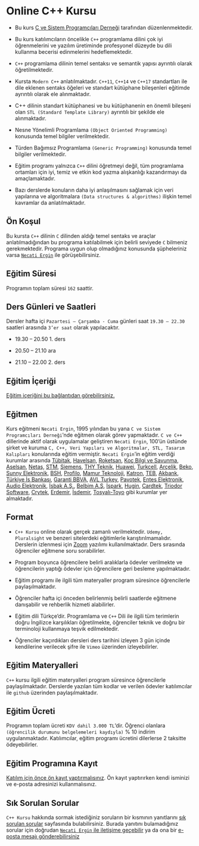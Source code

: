 # Online C++ Kursu

+ Bu kurs [C ve Sistem Programcıları Derneği](www.csystem.org) tarafından düzenlenmektedir. 

+ Bu kurs katılımcıların öncelikle `C++` programlama dilini çok iyi öğrenmelerini ve yazılım üretiminde profesyonel düzeyde bu dili kullanma becerisi edinmelerini hedeflemektedir.

+ `C++` programlama dilinin temel sentaksı ve semantik yapısı ayrıntılı olarak öğretilmektedir.

+ Kursta `Modern C++` anlatılmaktadır. `C++11`, `C++14` ve `C++17` standartları ile dile eklenen sentaks öğeleri ve standart kütüphane bileşenleri eğitimde ayrıntılı olarak ele alınmaktadır.

+ C++ dilinin standart kütüphanesi ve bu kütüphanenin en önemli bileşeni olan `STL (Standard Template Library)` ayrıntılı bir şekilde ele alınmaktadır.

+ Nesne Yönelimli Programlama `(Object Oriented Programming)` konusunda temel bilgiler verilmektedir.

+ Türden Bağımsız Programlama `(Generic Programming)` konusunda temel bilgiler verilmektedir.

+ Eğitim programı yalnızca `C++` dilini öğretmeyi değil, tüm programlama ortamları için iyi, temiz ve etkin kod yazma alışkanlığı kazandırmayı da amaçlamaktadır. 

+ Bazı derslerde konuların daha iyi anlaşılmasını sağlamak için veri yapılarına ve algoritmalara `(Data structures & algorithms)` ilişkin temel kavramlar da anlatılmaktadır.

## Ön Koşul
Bu kursta `C++` dilinin `C` dilinden aldığı temel sentaks ve araçlar anlatılmadığından bu programa katılabilmek için belirli seviyede `C` bilmeniz gerekmektedir. Programa uygun olup olmadığınız konusunda şüpheleriniz varsa [`Necati Ergin`](https://www.linkedin.com/in/necati-ergin-045768176/) ile görüşebilirsiniz.

## Eğitim Süresi
Programın toplam süresi `162` saattir. 

## Ders Günleri ve Saatleri
Dersler hafta içi `Pazartesi – Çarşamba - Cuma` günleri saat `19.30 – 22.30` saatleri arasında `3’er saat` olarak yapılacaktır.


+ 19.30 – 20.50        1. ders

+ 20.50 – 21.10        ara

+ 21.10 – 22.00        2. ders


## Eğitim İçeriği
[Eğitim içeriğini bu bağlantıdan görebilirsiniz.](https://github.com/CSD-1993/Online-Cplusplus-Kursu/blob/master/kurs-icerigi.md)

## Eğitmen
Kurs eğitmeni `Necati Ergin`, 1995 yılından bu yana `C ve Sistem Programcıları Derneği`’nde eğitmen olarak görev yapmaktadır. `C ve C++` dillerinde aktif olarak uygulamalar geliştiren `Necati Ergin`, 100’ün üstünde şirket ve kuruma `C, C++, Veri Yapıları ve Algoritmalar, STL, Tasarım Kalıpları` konularında eğitim vermiştir. 
`Necati Ergin`’in eğitim verdiği kurumlar arasında [Tübitak](https://www.tubitak.gov.tr/), [Havelsan](https://www.havelsan.com.tr/), [Roketsan](http://www.roketsan.com.tr/), [Koç Bilgi ve Savunma](https://www.kocsavunma.com.tr/), [Aselsan](https://www.aselsan.com.tr/tr-tr/Sayfalar/default.aspx), [Netaş](http://www.netas.com.tr/ana-sayfa/), [STM](https://www.stm.com.tr/tr), [Siemens](https://www.siemens-home.bsh-group.com/tr/), [THY Teknik](https://turkishtechnic.com/Home/TR), [Huawei](https://www.huawei.com/tr/), [Turkcell](https://www.turkcell.com.tr/), [Arçelik](https://www.arcelik.com.tr/), [Beko](https://www.beko.com.tr/), [Sunny Elektronik](https://www.sunny.com.tr/), [BSH](https://www.bsh-group.com/tr/), [Profilo](https://www.profilo.com/), [Mamur Teknoloji](http://www.mamurtech.com/), [Katron](http://katron.com.tr/), [TEB](https://www.teb.com.tr/), [Akbank](https://www.akbank.com/tr-tr/sayfalar/default.aspx), [Türkiye İs Bankası](https://www.isbank.com.tr), [Garanti BBVA](https://www.garantibbva.com.tr/tr), [AVL Turkey](https://www.avl.com/-/avl-turkey), [Pavotek](https://pavotek.com.tr/), [Entes Elektronik](http://entes.com/tr/), [Audio Elektronik](https://www.audio.com.tr/), [İsbak A.Ş.](https://www.ibb.istanbul/CorporateUnit/Detail/164), [Belbim A.Ş](https://www.ibb.istanbul/CorporateUnit/Detail/156), [İspark](https://ispark.istanbul/), [Hugin](http://hugin.com.tr/tr/home), [Cardtek](https://www.paycore.com/), [Triodor Software](http://triodorarge.com/), [Crytek](https://www.crytek.com/), [Erdemir](https://www.erdemir.com.tr/), [İsdemir](https://www.isdemir.com.tr/), [Tosyalı-Toyo](https://www.tosyaliholding.com.tr/) gibi kurumlar yer almaktadır.

## Format
+ `C++ Kursu` online olarak gerçek zamanlı verilmektedir. `Udemy, Pluralsight` ve benzeri sitelerdeki eğitimlerle karıştırılmamalıdır. Derslerin izlenmesi için [Zoom](https://zoom.us/) yazılımı kullanılmaktadır. Ders sırasında öğrenciler eğitmene soru sorabilirler.

+ Program boyunca öğrencilere belirli aralıklarla ödevler verilmekte ve öğrencilerin yaptığı ödevler için öğrencilere geri besleme yapılmaktadır.

+ Eğitim programı ile ilgili tüm materyaller program süresince öğrencilerle paylaşılmaktadır.

+ Öğrenciler hafta içi önceden belirlenmiş belirli saatlerde eğitmene danışabilir ve rehberlik hizmeti alabilirler.

+ Eğitim dili Türkçe’dir. Programlama ve `C++` Dili ile ilgili tüm terimlerin doğru İngilizce karşılıkları öğretilmekte, öğrenciler teknik ve doğru bir terminoloji kullanmaya teşvik edilmektedir.

+ Öğrenciler kaçırdıkları dersleri ders tarihini izleyen 3 gün içinde kendilerine verilecek şifre ile `Vimeo` üzerinden izleyebilirler.

## Eğitim Materyalleri
`C++` kursu ilgili eğitim materyalleri program süresince öğrencilerle paylaşılmaktadır. Derslerde yazılan tüm kodlar ve verilen ödevler katılımcılar ile `github` üzerinden paylaşılmaktadır.

## Eğitim Ücreti
Programın toplam ücreti `KDV dahil 3.000 TL`‘dir. Öğrenci olanlara `(öğrencilik durumunu belgelemeleri kaydıyla)` % 10 indirim uygulanmaktadır. Katılımcılar, eğitim programı ücretini dilerlerse 2 taksitte ödeyebilirler.

## Eğitim Programına Kayıt
[Katılım için önce ön kayıt yaptırmalısınız](https://zoom.us/meeting/register/uJYqceuprzoqx8faflIwnLP6S1K3TR9FXQ). Ön kayıt yaptırırken kendi isminizi ve e-posta adresinizi kullanmalısınız.

## Sık Sorulan Sorular
`C++ Kursu` hakkında sormak istediğiniz soruların bir kısmının yanıtlarını [sık sorulan sorular](https://github.com/CSD-1993/Online-Cplusplus-Kursu/blob/master/sss.md) sayfasında bulabilirsiniz. Burada yanıtını bulamadığınız sorular için doğrudan [`Necati Ergin` ile iletişime geçebilir](https://www.linkedin.com/in/necati-ergin-045768176/) ya da ona bir [e-posta mesajı gönderebilirsiniz](mailto:necatiergin2019@gmail.com)
